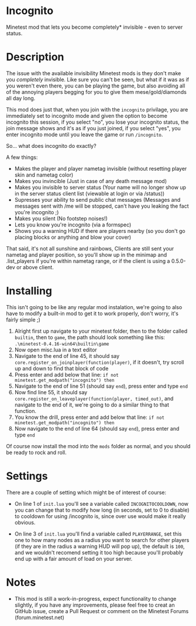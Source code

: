 # Incognito

Minetest mod that lets you become completely* invisible - even to server status.

Description
===

The issue with the available invisibility Minetest mods is they don't make you _completely_ invisible. Like sure you can't be seen, but what if it was as if you weren't even there, you can be playing the game, but also avoiding all of the annoying players begging for you to give them mese/gold/diamonds all day long.

This mod does just that, when you join with the `incognito` privilage, you are immediately set to incognito mode and given the option to become incognito this session, if you select "no", you lose your incognito status, the join message shows and it's as if you just joined, if you select "yes", you enter incognito mode until you leave the game or run `/incognito`.

So... what does incognito do exactly?

A few things:

- Makes the player and player nametag invisible (without resetting player skin and nametag color)
- Makes you invincible (Just in case of any death message mod)
- Makes you invisible to server status (Your name will no longer show up in the server status client list (viewable at login or via /status))
- Supresses your ability to send public chat messages (Messages and messages sent with /me will be stopped, can't have you leaking the fact you're incognito ;)
- Makes you silent (No footstep noises!)
- Lets you know you're incognito (via a formspec)
- Shows you a warning HUD if there are players nearby (so you don't go placing blocks or anything and blow your cover)

That said, it's not all sunshine and rainbows, Clients are still sent your nametag and player position, so you'll show up in the minimap and .list_players if you're within nametag range, or if the client is using a 0.5.0-dev or above client.

Installing
===

This isn't going to be like any regular mod instalation, we're going to also have to modify a built-in mod to get it to work properly, don't worry, it's fairly simple ;)

1. Alright first up navigate to your minetest folder, then to the folder called `builtin`, then to `game`, the path should look something like this: `.\minetest-0.4.16-win64\builtin\game`
2. Now open misc.lua in a text editor
3. Navigate to the end of line 45, it should say `core.register_on_joinplayer(function(player)`, if it doesn't, try scroll up and down to find that block of code
4. Press enter and add below that line: `if not minetest.get_modpath("incognito") then`
5. Navigate to the end of line 51 (should say `end`), press enter and type `end`
6. Now find line 55, it should say `core.register_on_leaveplayer(function(player, timed_out)`, and navigate to the end of it, we're going to do a similar thing to that function.
7. You know the drill, press enter and add below that line: `if not minetest.get_modpath("incognito") then`
8. Now navigate to the end of line 64 (should say `end`), press enter and type `end`

Of course now install the mod into the `mods` folder as normal, and you should be ready to rock and roll.

Settings
===

There are a couple of setting which might be of interest of course:

- On line 1 of `init.lua` you'll see a variable called `INCOGNITOCOOLDOWN`, now you can change that to modify how long (in seconds, set to 0 to disable) to cooldown for using /incognito is, since over use would make it really obvious.

- On line 3 of `init.lua` you'll find a variable called `PLAYERRANGE`, set this one to how many nodes as a radius you want to search for other players (if they are in the radius a warning HUD will pop up), the default is `100`, and we wouldn't recomend setting it too high because you'll probably end up with a fair amount of load on your server.

Notes
===

- This mod is still a work-in-progress, expect functionality to change slightly, if you have any improvements, please feel free to creat an GitHub issue, create a Pull Request or comment on the Minetest Forums (forum.minetest.net)
